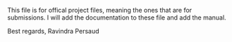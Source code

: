 This file is for offical project files, meaning the ones that are for submissions. I will add the documentation to these file and add the manual.

Best regards,
Ravindra Persaud
